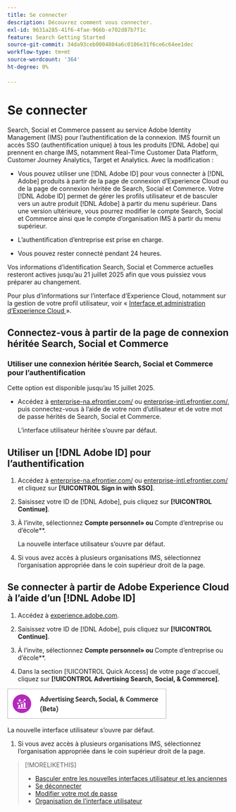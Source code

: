```yaml
---
title: Se connecter
description: Découvrez comment vous connecter.
exl-id: 9631a285-41f6-4fae-966b-e702d87b7f1c
feature: Search Getting Started
source-git-commit: 34da93ceb0004804a6c0106e31f6ce6c64ee1dec
workflow-type: tm+mt
source-wordcount: '364'
ht-degree: 0%

---
```


# Se connecter

Search, Social et Commerce passent au service Adobe Identity Management (IMS) pour l’authentification de la connexion. IMS fournit un accès SSO (authentification unique) à tous les produits [!DNL Adobe] qui prennent en charge IMS, notamment Real-Time Customer Data Platform, Customer Journey Analytics, Target et Analytics. Avec la modification :

* Vous pouvez utiliser une [!DNL Adobe ID] pour vous connecter à [!DNL Adobe] produits à partir de la page de connexion d’Experience Cloud ou de la page de connexion héritée de Search, Social et Commerce. Votre [!DNL Adobe ID] permet de gérer les profils utilisateur et de basculer vers un autre produit [!DNL Adobe] à partir du menu supérieur. Dans une version ultérieure, vous pourrez modifier le compte Search, Social et Commerce ainsi que le compte d’organisation IMS à partir du menu supérieur.

* L’authentification d’entreprise est prise en charge.

* Vous pouvez rester connecté pendant 24 heures.

Vos informations d’identification Search, Social et Commerce actuelles resteront actives jusqu’au 21 juillet 2025 afin que vous puissiez vous préparer au changement.

Pour plus d’informations sur l’interface d’Experience Cloud, notamment sur la gestion de votre profil utilisateur, voir « [Interface et administration d’Experience Cloud ](https://experienceleague.adobe.com/en/docs/core-services/interface/experience-cloud) ».

## Connectez-vous à partir de la page de connexion héritée Search, Social et Commerce

### Utiliser une connexion héritée Search, Social et Commerce pour l’authentification

Cette option est disponible jusqu’au 15 juillet 2025.

* Accédez à [enterprise-na.efrontier.com/](https://enterprise-na.efrontier.com/) ou [enterprise-intl.efrontier.com/](https://enterprise-intl.efrontier.com/), puis connectez-vous à l’aide de votre nom d’utilisateur et de votre mot de passe hérités de Search, Social et Commerce.

  L’interface utilisateur héritée s’ouvre par défaut.

## Utiliser un [!DNL Adobe ID] pour l’authentification

1. Accédez à [enterprise-na.efrontier.com/](https://enterprise-na.efrontier.com/) ou [enterprise-intl.efrontier.com/](https://enterprise-intl.efrontier.com/) et cliquez sur **[!UICONTROL Sign in with SSO]**.

1. Saisissez votre ID de [!DNL Adobe], puis cliquez sur **[!UICONTROL Continue]**.

1. À l’invite, sélectionnez **Compte personnel» ou &#x200B;** Compte d’entreprise ou d’école**.<!-- Will it necessarily be "Company or School Account?" -->

   La nouvelle interface utilisateur s’ouvre par défaut.

1. Si vous avez accès à plusieurs organisations IMS, sélectionnez l’organisation appropriée dans le coin supérieur droit de la page.

## Se connecter à partir de Adobe Experience Cloud à l’aide d’un [!DNL Adobe ID]

<!-- Later, give them the new direct URL(s) to our UI so they don't have to select the product. -->

1. Accédez à [experience.adobe.com](https://experience.adobe.com).

1. Saisissez votre ID de [!DNL Adobe], puis cliquez sur **[!UICONTROL Continue]**.

1. À l’invite, sélectionnez **Compte personnel» ou &#x200B;** Compte d’entreprise ou d’école**.<!-- Will it necessarily be "Company or School Account?" -->

1. Dans la section [!UICONTROL Quick Access] de votre page d&#39;accueil, cliquez sur **[!UICONTROL Advertising Search, Social, & Commerce]**.

![Advertising Search, Social Et Commerce)](/help/search-social-commerce/assets/search-social-commerce-logo.png "Advertising Search, Social Et Commerce)")

La nouvelle interface utilisateur s’ouvre par défaut.

1. Si vous avez accès à plusieurs organisations IMS, sélectionnez l’organisation appropriée dans le coin supérieur droit de la page.

>[!MORELIKETHIS]
>
>* [Basculer entre les nouvelles interfaces utilisateur et les anciennes](ui-switch.md)
>* [Se déconnecter](sign-out.md)
>* [Modifier votre mot de passe](/help/search-social-commerce/tools/password-change.md)
>* [Organisation de l’interface utilisateur](user-interface.md)
